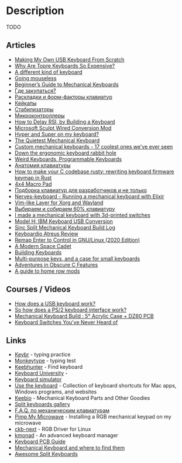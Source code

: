 # Description

TODO


## Articles

- [Making My Own USB Keyboard From Scratch](http://blakesmith.me/2019/01/16/making-my-own-usb-keyboard-from-scratch.html)
- [Why Are Topre Keyboards So Expensive?](https://switchandclick.com/why-are-topre-keyboards-so-expensive/)
- [A different kind of keyboard](https://ianthehenry.com/posts/peggi/)
- [Going mouseless](https://felipecortez.net/blog/mouseless.html)
- [Beginner’s Guide to Mechanical Keyboards](https://coolgadget.substack.com/p/beginners-guide-to-mechanical-keyboards)
- [Где закупаться?](https://mkbd.ru/post/shops/)
- [Раскладки и форм-факторы клавиатур](https://mkbd.ru/post/keyboard-formats-layouts/)
- [Кейкапы](https://mkbd.ru/post/keycaps/)
- [Стабилизаторы](https://mkbd.ru/post/stabs-costar-cherry/)
- [Микроконтроллеры](https://mkbd.ru/post/microcontrollers/)
- [How to Delay RSI, by Building a Keyboard](https://blog.tomarrell.com/post/how_to_prevent_rsi)
- [Microsoft Sculpt Wired Conversion Mod](https://chadaustin.me/2021/02/wired-sculpt/)
- [Hyper and Super on my keyboard?](https://shapr.github.io/posts/2019-07-21-space-cadet.html)
- [The Quietest Mechanical Keyboard](https://y.tsutsumi.io/quiet-keyboard/)
- [Custom mechanical keyboards - 17 coolest ones we've ever seen](https://cybernews.com/editorial/coolest-custom-mechanical-keyboards-weve-ever-seen/)
- [Down the ergonomic keyboard rabbit hole](https://blog.scottlogic.com/2020/10/09/ergo-rabbit-hole.html)
- [Weird Keyboards, Programmable Keyboards](https://blog.gboards.ca/2020/01/weird-keyboards-programmable-keyboards.html)
- [Анатомия клавиатуры](https://habr.com/ru/company/vdsina/blog/546014/)
- [How to make your C codebase rusty: rewriting keyboard firmware keymap in Rust](https://about.houqp.me/posts/rusty-c/)
- [4x4 Macro Pad](https://0xc45.com/blog/4x4-macro-pad/)
- [Подборка клавиатур для разработчиков и не только](https://habr.com/ru/company/mvideo/blog/567686/)
- [Nerves-keyboard - Running a mechanical keyboard with Elixir](https://underjord.io/nerves-keyboard-running-a-mechanical-keyboard-with-elixir.html)
- [Vim-like Layer for Xorg and Wayland](https://cedaei.com/posts/vim-like-layer-for-xorg-wayland/)
- [Выбираем и собираем 60% клавиатуру](https://habr.com/ru/post/407411/)
- [I made a mechanical keyboard with 3d-printed switches](https://incoherency.co.uk/blog/stories/jesboard.html)
- [Model H: IBM Keyboard USB Conversion](https://www.johnhawthorn.com/2020/07/modelh-keyboard-controller/)
- [Sinc Split Mechanical Keyboard Build Log](https://benjamincongdon.me/blog/2020/07/30/Sinc-Split-Mechanical-Keyboard-Build-Log/)
- [Keyboardio Atreus Review](https://blog.sulami.xyz/posts/atreus/)
- [Remap Enter to Control in GNU/Linux (2020 Edition)](https://emacsredux.com/blog/2020/07/05/remap-enter-to-control-in-gnu-linux-2020-edition/)
- [A Modern Space Cadet](https://stevelosh.com/blog/2012/10/a-modern-space-cadet/)
- [Building Keyboards](https://alastairreid.github.io/building-keyboards/)
- [Multi-purpose keys, and a case for small keyboards](https://asylum.madhouse-project.org/blog/2016/10/15/multi-purpose-keys/)
- [Adventures in Obscure C Features](https://blog.gboards.ca/2020/02/adventures-in-obscure-c-features-2020.html)
- [A guide to home row mods](https://precondition.github.io/home-row-mods)


## Courses / Videos

- [How does a USB keyboard work?](https://youtu.be/wdgULBpRoXk)
- [So how does a PS/2 keyboard interface work?](https://youtu.be/7aXbh9VUB3U)
- [Mechanical Keyboard Build : 5° Acrylic Case + DZ60 PCB](https://youtu.be/oQj9y16OmlE)
- [Keyboard Switches You've Never Heard of](https://youtu.be/8xPOwT_mNuc)


## Links

- [Keybr](https://www.keybr.com/) - typing practice
- [Monkeytype](https://monkeytype.com/) - typing test
- [Keebhunter](https://keebhunter.com/) - Find keyboard
- [Keyboard University](https://keyboard.university/) -
- [Keyboard simulator](https://keyboardsimulator.xyz/)
- [Use the keyboard](https://usethekeyboard.com/) - Collection of keyboard shortcuts for Mac apps, Windows programs, and websites
- [Keebio](https://keeb.io/) - Mechanical Keyboard Parts and Other Goodies
- [Split keyboards gallery](https://aposymbiont.github.io/split-keyboards/)
- [F.A.Q. по механическим клавиатурам](https://github.com/for2ch/keyboard)
- [Pimp My Microwave](https://github.com/dekuNukem/pimp_my_microwave) - Installing a RGB mechanical keypad on my microwave
- [ckb-next](https://github.com/ckb-next/ckb-next) - RGB Driver for Linux
- [kmonad](https://github.com/kmonad/kmonad) - An advanced keyboard manager
- [Keyboard PCB Guide](https://github.com/ruiqimao/keyboard-pcb-guide)
- [Mechanical Keyboard and where to find them](https://github.com/help-14/mechanical-keyboard)
- [Awesome Split Keyboards](https://github.com/diimdeep/awesome-split-keyboards)
